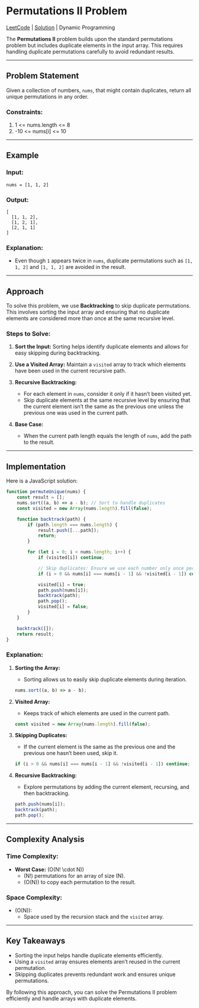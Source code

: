 # Permutations II Problem

[LeetCode](https://leetcode.com/problems/permutations-ii/) 
|
[Solution](0047_permutations.js)
|
Dynamic Programming

The **Permutations II** problem builds upon the standard permutations problem but includes duplicate elements in the input array. This requires handling duplicate permutations carefully to avoid redundant results.

---

## Problem Statement

Given a collection of numbers, `nums`, that might contain duplicates, return all unique permutations in any order.

### Constraints:
1. 1 <= nums.length <= 8
2. -10 <= nums[i] <= 10

---

## Example

### Input:
```plaintext
nums = [1, 1, 2]
```

### Output:
```plaintext
[
  [1, 1, 2],
  [1, 2, 1],
  [2, 1, 1]
]
```

### Explanation:
- Even though `1` appears twice in `nums`, duplicate permutations such as `[1, 1, 2]` and `[1, 1, 2]` are avoided in the result.

---

## Approach

To solve this problem, we use **Backtracking** to skip duplicate permutations. This involves sorting the input array and ensuring that no duplicate elements are considered more than once at the same recursive level.

### Steps to Solve:
1. **Sort the Input:** Sorting helps identify duplicate elements and allows for easy skipping during backtracking.

2. **Use a Visited Array:** Maintain a `visited` array to track which elements have been used in the current recursive path.

3. **Recursive Backtracking:**
   - For each element in `nums`, consider it only if it hasn’t been visited yet.
   - Skip duplicate elements at the same recursive level by ensuring that the current element isn’t the same as the previous one unless the previous one was used in the current path.

4. **Base Case:**
   - When the current path length equals the length of `nums`, add the path to the result.

---

## Implementation

Here is a JavaScript solution:

```javascript
function permuteUnique(nums) {
    const result = [];
    nums.sort((a, b) => a - b); // Sort to handle duplicates
    const visited = new Array(nums.length).fill(false);

    function backtrack(path) {
        if (path.length === nums.length) {
            result.push([...path]);
            return;
        }

        for (let i = 0; i < nums.length; i++) {
            if (visited[i]) continue;

            // Skip duplicates: Ensure we use each number only once per level
            if (i > 0 && nums[i] === nums[i - 1] && !visited[i - 1]) continue;

            visited[i] = true;
            path.push(nums[i]);
            backtrack(path);
            path.pop();
            visited[i] = false;
        }
    }

    backtrack([]);
    return result;
}
```

### Explanation:
1. **Sorting the Array:**
   - Sorting allows us to easily skip duplicate elements during iteration.
   ```javascript
   nums.sort((a, b) => a - b);
   ```

2. **Visited Array:**
   - Keeps track of which elements are used in the current path.
   ```javascript
   const visited = new Array(nums.length).fill(false);
   ```

3. **Skipping Duplicates:**
   - If the current element is the same as the previous one and the previous one hasn’t been used, skip it.
   ```javascript
   if (i > 0 && nums[i] === nums[i - 1] && !visited[i - 1]) continue;
   ```

4. **Recursive Backtracking:**
   - Explore permutations by adding the current element, recursing, and then backtracking.
   ```javascript
   path.push(nums[i]);
   backtrack(path);
   path.pop();
   ```

---

## Complexity Analysis

### Time Complexity:
- **Worst Case:** \(O(N! \cdot N)\)
  - \(N!\) permutations for an array of size \(N\).
  - \(O(N)\) to copy each permutation to the result.

### Space Complexity:
- \(O(N)\):
  - Space used by the recursion stack and the `visited` array.

---

## Key Takeaways

- Sorting the input helps handle duplicate elements efficiently.
- Using a `visited` array ensures elements aren’t reused in the current permutation.
- Skipping duplicates prevents redundant work and ensures unique permutations.

By following this approach, you can solve the Permutations II problem efficiently and handle arrays with duplicate elements.

